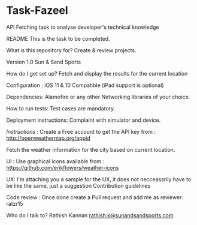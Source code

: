 # Task-Fazeel
API Fetching task to analyse developer's technical knowledge

README This is the task to be completed. 

What is this repository for? 
Create & review projects.

Version 1.0 
Sun & Sand Sports

How do I get set up? 
Fetch and display the results for the current location

Configuration : iOS 11 & 10 Compatible (iPad support is optional)

Dependencies: Alamofire or any other Networking libraries of your choice.

How to run tests: Test cases are mandatory.

Deployment instructions: Complaint with simulator and device.

*Instructions* : Create a Free account to get the API key from : http://openweathermap.org/appid

Fetch the weather information for the city based on current location.

UI : Use graphical icons available from : https://github.com/erikflowers/weather-icons

UX: I'm attaching you a sample for the UX, it does not necceassrily have to be like the same, just a suggestion
Contribution guidelines

Code review :
Once done create a Pull request and add me as reviewer: ratzr15 

Who do I talk to? 
Rathish Kannan rathish.k@sunandsandsports.com 
